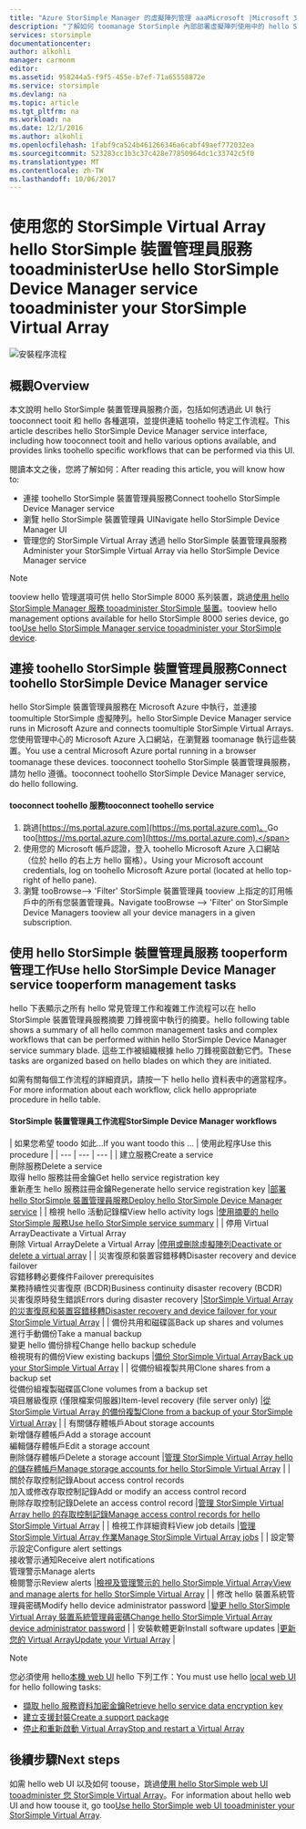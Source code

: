 ```yaml
---
title: "Azure StorSimple Manager 的虛擬陣列管理 aaaMicrosoft |Microsoft 文件"
description: "了解如何 toomanage StorSimple 內部部署虛擬陣列使用中的 hello StorSimple 裝置管理員服務 hello Azure 入口網站。"
services: storsimple
documentationcenter: 
author: alkohli
manager: carmonm
editor: 
ms.assetid: 958244a5-f9f5-455e-b7ef-71a65558872e
ms.service: storsimple
ms.devlang: na
ms.topic: article
ms.tgt_pltfrm: na
ms.workload: na
ms.date: 12/1/2016
ms.author: alkohli
ms.openlocfilehash: 1fabf9ca524b461266346a6cabf49aef772032ea
ms.sourcegitcommit: 523283cc1b3c37c428e77850964dc1c33742c5f0
ms.translationtype: MT
ms.contentlocale: zh-TW
ms.lasthandoff: 10/06/2017
---
```

# <a name="use-hello-storsimple-device-manager-service-tooadminister-your-storsimple-virtual-array"></a><span data-ttu-id="44b39-103">使用您的 StorSimple Virtual Array hello StorSimple 裝置管理員服務 tooadminister</span><span class="sxs-lookup"><span data-stu-id="44b39-103">Use hello StorSimple Device Manager service tooadminister your StorSimple Virtual Array</span></span>
![安裝程序流程](./media/storsimple-virtual-array-manager-service-administration/manage4.png)

## <a name="overview"></a><span data-ttu-id="44b39-105">概觀</span><span class="sxs-lookup"><span data-stu-id="44b39-105">Overview</span></span>
<span data-ttu-id="44b39-106">本文說明 hello StorSimple 裝置管理員服務介面，包括如何透過此 UI 執行 tooconnect tooit 和 hello 各種選項，並提供連結 toohello 特定工作流程。</span><span class="sxs-lookup"><span data-stu-id="44b39-106">This article describes hello StorSimple Device Manager service interface, including how tooconnect tooit and hello various options available, and provides links toohello specific workflows that can be performed via this UI.</span></span>

<span data-ttu-id="44b39-107">閱讀本文之後，您將了解如何：</span><span class="sxs-lookup"><span data-stu-id="44b39-107">After reading this article, you will know how to:</span></span>

* <span data-ttu-id="44b39-108">連接 toohello StorSimple 裝置管理員服務</span><span class="sxs-lookup"><span data-stu-id="44b39-108">Connect toohello StorSimple Device Manager service</span></span>
* <span data-ttu-id="44b39-109">瀏覽 hello StorSimple 裝置管理員 UI</span><span class="sxs-lookup"><span data-stu-id="44b39-109">Navigate hello StorSimple Device Manager UI</span></span>
* <span data-ttu-id="44b39-110">管理您的 StorSimple Virtual Array 透過 hello StorSimple 裝置管理員服務</span><span class="sxs-lookup"><span data-stu-id="44b39-110">Administer your StorSimple Virtual Array via hello StorSimple Device Manager service</span></span>

> [!NOTE]
> <span data-ttu-id="44b39-111">tooview hello 管理選項可供 hello StorSimple 8000 系列裝置，跳過[使用 hello StorSimple Manager 服務 tooadminister StorSimple 裝置](storsimple-manager-service-administration.md)。</span><span class="sxs-lookup"><span data-stu-id="44b39-111">tooview hello management options available for hello StorSimple 8000 series device, go too[Use hello StorSimple Manager service tooadminister your StorSimple device](storsimple-manager-service-administration.md).</span></span>
> 
> 

## <a name="connect-toohello-storsimple-device-manager-service"></a><span data-ttu-id="44b39-112">連接 toohello StorSimple 裝置管理員服務</span><span class="sxs-lookup"><span data-stu-id="44b39-112">Connect toohello StorSimple Device Manager service</span></span>
<span data-ttu-id="44b39-113">hello StorSimple 裝置管理員服務在 Microsoft Azure 中執行，並連接 toomultiple StorSimple 虛擬陣列。</span><span class="sxs-lookup"><span data-stu-id="44b39-113">hello StorSimple Device Manager service runs in Microsoft Azure and connects toomultiple StorSimple Virtual Arrays.</span></span> <span data-ttu-id="44b39-114">您使用管理中心的 Microsoft Azure 入口網站，在瀏覽器 toomanage 執行這些裝置。</span><span class="sxs-lookup"><span data-stu-id="44b39-114">You use a central Microsoft Azure portal running in a browser toomanage these devices.</span></span> <span data-ttu-id="44b39-115">tooconnect toohello StorSimple 裝置管理員服務，請勿 hello 遵循。</span><span class="sxs-lookup"><span data-stu-id="44b39-115">tooconnect toohello StorSimple Device Manager service, do hello following.</span></span>

#### <a name="tooconnect-toohello-service"></a><span data-ttu-id="44b39-116">tooconnect toohello 服務</span><span class="sxs-lookup"><span data-stu-id="44b39-116">tooconnect toohello service</span></span>
1. <span data-ttu-id="44b39-117">跳過[https://ms.portal.azure.com](https://ms.portal.azure.com)。</span><span class="sxs-lookup"><span data-stu-id="44b39-117">Go too[https://ms.portal.azure.com](https://ms.portal.azure.com).</span></span>
2. <span data-ttu-id="44b39-118">使用您的 Microsoft 帳戶認證，登入 toohello Microsoft Azure 入口網站 （位於 hello 的右上方 hello 窗格）。</span><span class="sxs-lookup"><span data-stu-id="44b39-118">Using your Microsoft account credentials, log on toohello Microsoft Azure portal (located at hello top-right of hello pane).</span></span>
3. <span data-ttu-id="44b39-119">瀏覽 tooBrowse--> 'Filter' StorSimple 裝置管理員 tooview 上指定的訂用帳戶中的所有您裝置管理員。</span><span class="sxs-lookup"><span data-stu-id="44b39-119">Navigate tooBrowse --> 'Filter' on StorSimple Device Managers tooview all your device managers in a given subscription.</span></span>

## <a name="use-hello-storsimple-device-manager-service-tooperform-management-tasks"></a><span data-ttu-id="44b39-120">使用 hello StorSimple 裝置管理員服務 tooperform 管理工作</span><span class="sxs-lookup"><span data-stu-id="44b39-120">Use hello StorSimple Device Manager service tooperform management tasks</span></span>
<span data-ttu-id="44b39-121">hello 下表顯示之所有 hello 常見管理工作和複雜工作流程可以在 hello StorSimple 裝置管理員服務摘要 刀鋒視窗中執行的摘要。</span><span class="sxs-lookup"><span data-stu-id="44b39-121">hello following table shows a summary of all hello common management tasks and complex workflows that can be performed within hello StorSimple Device Manager service summary blade.</span></span> <span data-ttu-id="44b39-122">這些工作被組織根據 hello 刀鋒視窗啟動它們。</span><span class="sxs-lookup"><span data-stu-id="44b39-122">These tasks are organized based on hello blades on which they are initiated.</span></span>

<span data-ttu-id="44b39-123">如需有關每個工作流程的詳細資訊，請按一下 hello hello 資料表中的適當程序。</span><span class="sxs-lookup"><span data-stu-id="44b39-123">For more information about each workflow, click hello appropriate procedure in hello table.</span></span>

#### <a name="storsimple-device-manager-workflows"></a><span data-ttu-id="44b39-124">StorSimple 裝置管理員工作流程</span><span class="sxs-lookup"><span data-stu-id="44b39-124">StorSimple Device Manager workflows</span></span>
| <span data-ttu-id="44b39-125">如果您希望 toodo 如此...</span><span class="sxs-lookup"><span data-stu-id="44b39-125">If you want toodo this ...</span></span> | <span data-ttu-id="44b39-126">使用此程序</span><span class="sxs-lookup"><span data-stu-id="44b39-126">Use this procedure</span></span> |
| --- | --- | --- |
| <span data-ttu-id="44b39-127">建立服務</span><span class="sxs-lookup"><span data-stu-id="44b39-127">Create a service</span></span></br><span data-ttu-id="44b39-128">刪除服務</span><span class="sxs-lookup"><span data-stu-id="44b39-128">Delete a service</span></span></br><span data-ttu-id="44b39-129">取得 hello 服務註冊金鑰</span><span class="sxs-lookup"><span data-stu-id="44b39-129">Get hello service registration key</span></span></br><span data-ttu-id="44b39-130">重新產生 hello 服務註冊金鑰</span><span class="sxs-lookup"><span data-stu-id="44b39-130">Regenerate hello service registration key</span></span> |[<span data-ttu-id="44b39-131">部署 hello StorSimple 裝置管理員服務</span><span class="sxs-lookup"><span data-stu-id="44b39-131">Deploy hello StorSimple Device Manager service</span></span>](storsimple-virtual-array-manage-service.md) |
| <span data-ttu-id="44b39-132">檢視 hello 活動記錄檔</span><span class="sxs-lookup"><span data-stu-id="44b39-132">View hello activity logs</span></span> |[<span data-ttu-id="44b39-133">使用摘要的 hello StorSimple 服務</span><span class="sxs-lookup"><span data-stu-id="44b39-133">Use hello StorSimple service summary</span></span>](storsimple-virtual-array-service-summary.md) |
| <span data-ttu-id="44b39-134">停用 Virtual Array</span><span class="sxs-lookup"><span data-stu-id="44b39-134">Deactivate a Virtual Array</span></span></br><span data-ttu-id="44b39-135">刪除 Virtual Array</span><span class="sxs-lookup"><span data-stu-id="44b39-135">Delete a Virtual Array</span></span> |[<span data-ttu-id="44b39-136">停用或刪除虛擬陣列</span><span class="sxs-lookup"><span data-stu-id="44b39-136">Deactivate or delete a virtual array</span></span>](storsimple-virtual-array-deactivate-and-delete-device.md) |
| <span data-ttu-id="44b39-137">災害復原和裝置容錯移轉</span><span class="sxs-lookup"><span data-stu-id="44b39-137">Disaster recovery and device failover</span></span></br><span data-ttu-id="44b39-138">容錯移轉必要條件</span><span class="sxs-lookup"><span data-stu-id="44b39-138">Failover prerequisites</span></span></br><span data-ttu-id="44b39-139">業務持續性災害復原 (BCDR)</span><span class="sxs-lookup"><span data-stu-id="44b39-139">Business continuity disaster recovery (BCDR)</span></span></br><span data-ttu-id="44b39-140">災害復原時發生錯誤</span><span class="sxs-lookup"><span data-stu-id="44b39-140">Errors during disaster recovery</span></span> |[<span data-ttu-id="44b39-141">StorSimple Virtual Array 的災害復原和裝置容錯移轉</span><span class="sxs-lookup"><span data-stu-id="44b39-141">Disaster recovery and device failover for your StorSimple Virtual Array</span></span>](storsimple-virtual-array-failover-dr.md) |
| <span data-ttu-id="44b39-142">備份共用和磁碟區</span><span class="sxs-lookup"><span data-stu-id="44b39-142">Back up shares and volumes</span></span></br><span data-ttu-id="44b39-143">進行手動備份</span><span class="sxs-lookup"><span data-stu-id="44b39-143">Take a manual backup</span></span></br><span data-ttu-id="44b39-144">變更 hello 備份排程</span><span class="sxs-lookup"><span data-stu-id="44b39-144">Change hello backup schedule</span></span></br><span data-ttu-id="44b39-145">檢視現有的備份</span><span class="sxs-lookup"><span data-stu-id="44b39-145">View existing backups</span></span> |[<span data-ttu-id="44b39-146">備份 StorSimple Virtual Array</span><span class="sxs-lookup"><span data-stu-id="44b39-146">Back up your StorSimple Virtual Array</span></span>](storsimple-virtual-array-backup.md) |
| <span data-ttu-id="44b39-147">從備份組複製共用</span><span class="sxs-lookup"><span data-stu-id="44b39-147">Clone shares from a backup set</span></span></br><span data-ttu-id="44b39-148">從備份組複製磁碟區</span><span class="sxs-lookup"><span data-stu-id="44b39-148">Clone volumes from a backup set</span></span></br><span data-ttu-id="44b39-149">項目層級復原 (僅限檔案伺服器)</span><span class="sxs-lookup"><span data-stu-id="44b39-149">Item-level recovery (file server only)</span></span> |[<span data-ttu-id="44b39-150">從 StorSimple Virtual Array 的備份複製</span><span class="sxs-lookup"><span data-stu-id="44b39-150">Clone from a backup of your StorSimple Virtual Array</span></span>](storsimple-virtual-array-clone.md) |
| <span data-ttu-id="44b39-151">有關儲存體帳戶</span><span class="sxs-lookup"><span data-stu-id="44b39-151">About  storage accounts</span></span></br><span data-ttu-id="44b39-152">新增儲存體帳戶</span><span class="sxs-lookup"><span data-stu-id="44b39-152">Add a storage account</span></span></br><span data-ttu-id="44b39-153">編輯儲存體帳戶</span><span class="sxs-lookup"><span data-stu-id="44b39-153">Edit a storage account</span></span></br><span data-ttu-id="44b39-154">刪除儲存體帳戶</span><span class="sxs-lookup"><span data-stu-id="44b39-154">Delete a storage account</span></span> |[<span data-ttu-id="44b39-155">管理 StorSimple Virtual Array hello 的儲存體帳戶</span><span class="sxs-lookup"><span data-stu-id="44b39-155">Manage storage accounts for hello StorSimple Virtual Array</span></span>](storsimple-virtual-array-manage-storage-accounts.md) |
| <span data-ttu-id="44b39-156">關於存取控制記錄</span><span class="sxs-lookup"><span data-stu-id="44b39-156">About access control records</span></span></br><span data-ttu-id="44b39-157">加入或修改存取控制記錄</span><span class="sxs-lookup"><span data-stu-id="44b39-157">Add or modify an access control record</span></span> </br><span data-ttu-id="44b39-158">刪除存取控制記錄</span><span class="sxs-lookup"><span data-stu-id="44b39-158">Delete an access control record</span></span> |[<span data-ttu-id="44b39-159">管理 StorSimple Virtual Array hello 的存取控制記錄</span><span class="sxs-lookup"><span data-stu-id="44b39-159">Manage access control records for hello StorSimple Virtual Array</span></span>](storsimple-virtual-array-manage-acrs.md) |
| <span data-ttu-id="44b39-160">檢視工作詳細資料</span><span class="sxs-lookup"><span data-stu-id="44b39-160">View job details</span></span> |[<span data-ttu-id="44b39-161">管理 StorSimple Virtual Array 作業</span><span class="sxs-lookup"><span data-stu-id="44b39-161">Manage StorSimple Virtual Array jobs</span></span>](storsimple-virtual-array-manage-jobs.md) |
| <span data-ttu-id="44b39-162">設定警示設定</span><span class="sxs-lookup"><span data-stu-id="44b39-162">Configure alert settings</span></span></br><span data-ttu-id="44b39-163">接收警示通知</span><span class="sxs-lookup"><span data-stu-id="44b39-163">Receive alert notifications</span></span></br><span data-ttu-id="44b39-164">管理警示</span><span class="sxs-lookup"><span data-stu-id="44b39-164">Manage alerts</span></span></br><span data-ttu-id="44b39-165">檢閱警示</span><span class="sxs-lookup"><span data-stu-id="44b39-165">Review alerts</span></span> |[<span data-ttu-id="44b39-166">檢視及管理警示的 hello StorSimple Virtual Array</span><span class="sxs-lookup"><span data-stu-id="44b39-166">View and manage alerts for hello StorSimple Virtual Array</span></span>](storsimple-virtual-array-manage-alerts.md) |
| <span data-ttu-id="44b39-167">修改 hello 裝置系統管理員密碼</span><span class="sxs-lookup"><span data-stu-id="44b39-167">Modify hello device administrator password</span></span> |[<span data-ttu-id="44b39-168">變更 hello StorSimple Virtual Array 裝置系統管理員密碼</span><span class="sxs-lookup"><span data-stu-id="44b39-168">Change hello StorSimple Virtual Array device administrator password</span></span>](storsimple-virtual-array-change-device-admin-password.md) |
| <span data-ttu-id="44b39-169">安裝軟體更新</span><span class="sxs-lookup"><span data-stu-id="44b39-169">Install software updates</span></span> |[<span data-ttu-id="44b39-170">更新您的 Virtual Array</span><span class="sxs-lookup"><span data-stu-id="44b39-170">Update your Virtual Array</span></span>](storsimple-virtual-array-install-update.md) |

> [!NOTE]
> <span data-ttu-id="44b39-171">您必須使用 hello[本機 web UI](storsimple-ova-web-ui-admin.md) hello 下列工作：</span><span class="sxs-lookup"><span data-stu-id="44b39-171">You must use hello [local web UI](storsimple-ova-web-ui-admin.md) for hello following tasks:</span></span>
> 
> * [<span data-ttu-id="44b39-172">擷取 hello 服務資料加密金鑰</span><span class="sxs-lookup"><span data-stu-id="44b39-172">Retrieve hello service data encryption key</span></span>](storsimple-ova-web-ui-admin.md#get-the-service-data-encryption-key)
> * [<span data-ttu-id="44b39-173">建立支援封裝</span><span class="sxs-lookup"><span data-stu-id="44b39-173">Create a support package</span></span>](storsimple-ova-web-ui-admin.md#generate-a-log-package)
> * [<span data-ttu-id="44b39-174">停止和重新啟動 Virtual Array</span><span class="sxs-lookup"><span data-stu-id="44b39-174">Stop and restart a Virtual Array</span></span>](storsimple-ova-web-ui-admin.md#shut-down-and-restart-your-device)
> 
> 

## <a name="next-steps"></a><span data-ttu-id="44b39-175">後續步驟</span><span class="sxs-lookup"><span data-stu-id="44b39-175">Next steps</span></span>
<span data-ttu-id="44b39-176">如需 hello web UI 以及如何 toouse，跳過[使用 hello StorSimple web UI tooadminister 您 StorSimple Virtual Array](storsimple-ova-web-ui-admin.md)。</span><span class="sxs-lookup"><span data-stu-id="44b39-176">For information about hello web UI and how toouse it, go too[Use hello StorSimple web UI tooadminister your StorSimple Virtual Array](storsimple-ova-web-ui-admin.md).</span></span>

